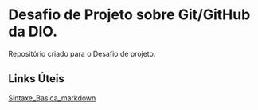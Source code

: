 # Desafio de Projeto sobre Git/GitHub da DIO.
Repositório criado para o Desafio de projeto.
## Links Úteis 
[Sintaxe_Basica_markdown](https://www.markdownguide.org/basic-syntax)
